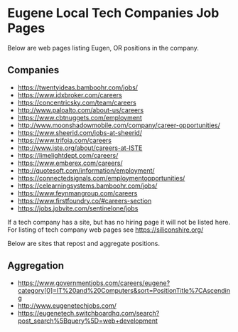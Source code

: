 # Eugene Local Tech Companies Job Pages

Below are web pages listing Eugen, OR positions in the company.

## Companies
* https://twentyideas.bamboohr.com/jobs/
* https://www.idxbroker.com/careers
* https://concentricsky.com/team/careers
* http://www.paloalto.com/about-us/careers
* https://www.cbtnuggets.com/employment
* http://www.moonshadowmobile.com/company/career-opportunities/
* https://www.sheerid.com/jobs-at-sheerid/
* https://www.trifoia.com/careers
* http://www.iste.org/about/careers-at-ISTE
* https://limelightdept.com/careers/
* https://www.emberex.com/careers/
* http://quotesoft.com/information/employment/
* https://connectedsignals.com/employmentopportunities/
* https://celearningsystems.bamboohr.com/jobs/
* https://www.feynmangroup.com/careers
* https://www.firstfoundry.co/#careers-section
* https://jobs.jobvite.com/sentinelone/jobs

If a tech company has a site, but has no hiring page it will not be listed here.
For listing of tech company web pages see https://siliconshire.org/

Below are sites that repost and aggregate positions.

## Aggregation
* https://www.governmentjobs.com/careers/eugene?category[0]=IT%20and%20Computers&sort=PositionTitle%7CAscending
* http://www.eugenetechjobs.com/
* https://eugenetech.switchboardhq.com/search?post_search%5Bquery%5D=web+development
